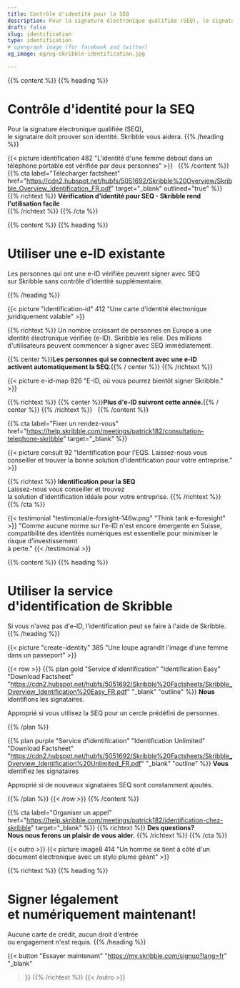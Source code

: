 ```yaml
---
title: Contrôle d'identité pour la SEQ
description: Pour la signature électronique qualifiée (SEQ), le signataire doit prouver son identité. Skribble vous aidera.
draft: false
slug: identification
type: identification
# opengraph image (for facebook and twitter)
og_image: og/og-skribble-identification.jpg

---
```


{{% content %}}
{{% heading %}}
# Contrôle d'identité pour la SEQ
Pour la signature électronique qualifiée (SEQ), <br class="hide-for-mobile">le signataire doit prouver son identité. Skribble vous aidera.
{{% /heading %}}

{{< picture identification 482 "L'identité d'une femme debout dans un téléphone portable est vérifiée par deux personnes" >}}
&nbsp;
{{% /content %}}
{{% cta
  label="Télécharger factsheet"
  href="https://cdn2.hubspot.net/hubfs/5051692/Skribble%20Overview/Skribble_Overview_Identification_FR.pdf"
  target="_blank"
  outlined="true"
%}}
{{% richtext %}}
**Vérification d'identité pour SEQ - Skribble rend l'utilisation facile**<br>
{{% /richtext %}}
{{% /cta %}}

[//]: # (--------------------------------------------------------------------------------------------------------------)

{{% content %}}
{{% heading %}}
# Utiliser une e-ID existante
Les personnes qui ont une e-ID vérifiée peuvent signer avec SEQ <br class="hide-for-mobile">sur Skribble sans contrôle d'identité supplémentaire.

{{% /heading %}}

{{< picture "identification-id" 412 "Une carte d'identité électronique juridiquement valable" >}}

{{% richtext %}}
Un nombre croissant de personnes en Europe a une identité électronique vérifiée (e-ID). Skribble les relie. Des millions d'utilisateurs peuvent commencer à signer avec SEQ immédiatement.


{{% center %}}**Les personnes qui se connectent avec une e-ID  <br class="hide-for-mobile">activent automatiquement la SEQ.**{{% / center %}}
{{% /richtext %}}

{{< picture e-id-map 826 "E-ID, où vous pourrez bientôt signer Skribble." >}}

{{% richtext %}}
{{% center %}}**Plus d'e-ID suivront cette année.**{{% / center %}}
{{% /richtext %}}
&nbsp;
{{% /content %}}


{{% cta
  label="Fixer un rendez-vous"
  href="https://help.skribble.com/meetings/patrick182/consultation-telephone-skribble"
  target="_blank"
%}}

{{< picture consult 92 "Identification pour l'EQS. Laissez-nous vous conseiller et trouver la bonne solution d'identification pour votre entreprise." >}}

{{% richtext %}}
**Identification pour la SEQ**<br>
Laissez-nous vous conseiller et trouvez <br class="hide-for-mobile">la solution d'identification idéale pour votre entreprise.
{{% /richtext %}}
{{% /cta %}}

[//]: # (--------------------------------------------------------------------------------------------------------------)

{{< testimonial "testimonial/e-forsight-146w.png" "Think tank e-foresight" >}}
"Comme aucune norme sur l'e-ID n'est encore émergente en Suisse, compatibilité des identités numériques est essentielle pour minimiser le risque d'investissement <br class="hide-for-mobile">à perte." {{< /testimonial >}}

[//]: # (--------------------------------------------------------------------------------------------------------------)

{{% content %}}
{{% heading %}}
# Utiliser la service <br class="hide-for-mobile">d'identification de Skribble
Si vous n'avez pas d'e-ID, l'identification peut se faire à l'aide de Skribble.
{{% /heading %}}

{{< picture "create-identity" 385 "Une loupe agrandit l'image d'une femme dans un passeport" >}}

{{< row >}}
{{% plan
  gold
  "Service d'identification"
  "Identification Easy"
  "Download Factsheet"
  "https://cdn2.hubspot.net/hubfs/5051692/Skribble%20Factsheets/Skribble_Overview_Identification%20Easy_FR.pdf"
  "_blank"
  "outline"
%}}
**Nous** identifions les signataires.

Approprié si vous utilisez la SEQ pour un cercle prédéfini de personnes.

{{% /plan %}}

{{% plan
  purple
  "Service d'identification"
  "Identification Unlimited"
  "Download Factsheet"
  "https://cdn2.hubspot.net/hubfs/5051692/Skribble%20Factsheets/Skribble_Overview_Identification%20Unlimited_FR.pdf"
  "_blank"
  "outline"
%}}
**Vous** identifiez les signataires

Approprié si de nouveaux signataires SEQ sont constamment ajoutés.

{{% /plan %}}
{{< /row >}}
{{% /content %}}


{{% cta
  label="Organiser un appel"
  href="https://help.skribble.com/meetings/patrick182/identification-chez-skribble"
  target="_blank"
%}}
{{% richtext %}}
**Des questions?<br>Nous nous ferons un plaisir de vous aider.**
{{% /richtext %}}
{{% /cta %}}

[//]: # (--------------------------------------------------------------------------------------------------------------)

{{< outro >}}
{{< picture image8 414 "Un homme se tient à côté d'un document électronique avec un stylo plume géant" >}}

{{% richtext %}}
{{% heading %}}
# Signer légalement <br class="hide-for-mobile">et numériquement maintenant!
Aucune carte de crédit, aucun droit d'entrée <br class="hide-for-mobile">ou engagement n'est requis.
{{% /heading %}}

{{< button
  "Essayer maintenant"
  "https://my.skribble.com/signup?lang=fr"
  "_blank"
>}}
{{% /richtext %}}
{{< /outro >}}